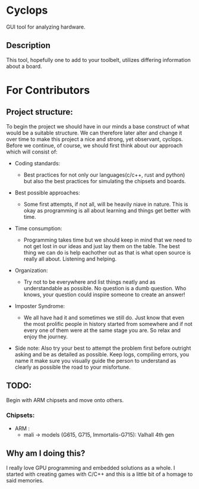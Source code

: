 # Cyclops
GUI tool for analyzing hardware.

## Description
This tool, hopefully one to add to your toolbelt, utilizes differing information about a board.

# For Contributors

## Project structure:
To begin the project we should have in our minds a base construct of what would be a suitable structure. We can therefore later alter and change it over time to make this project a nice and strong, yet observant, cyclops. Before we continue, of course, we should first think about our approach which will consist of:
- Coding standards:
  - Best practices for not only our languages(c/c++, rust and python) but also the best practices for simulating the chipsets and boards.
- Best possible approaches:
  - Some first attempts, if not all, will be heavily niave in nature. This is okay as programming is all about learning and things get better with time.
- Time consumption:
  - Programming takes time but we should keep in mind that we need to not get lost in our ideas and just lay them on the table. The best thing we can do is help eachother out as that is what open source is really all about. Listening and helping. 
- Organization:
  - Try not to be everywhere and list things neatly and as understandable as possible. No question is a dumb question. Who knows, your question could inspire someone to create an answer!
- Imposter Syndrome:
  - We all have had it and sometimes we still do. Just know that even the most prolific people in history started from somewhere and if not every one of them were at the same stage you are. So relax and enjoy the journey.
  
- Side note:
Also try your best to attempt the problem first before outright asking and be as detailed as possible. Keep logs, compiling errors, you name it make sure you visually guide the person to understand as clearly as possible the road to your misfortune.

## TODO:
Begin with ARM chipsets and move onto others.

### Chipsets:
- ARM :
  - mali -> models (G615, G715, Immortalis-G715): Valhall 4th gen

## Why am I doing this?
I really love GPU programming and embedded solutions as a whole. I started with creating games with C/C++ and this is a little bit of a homage to said memories.

